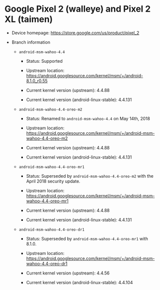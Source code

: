 # Google Pixel 2 (walleye) and Pixel 2 XL (taimen)

* Device homepage: https://store.google.com/us/product/pixel_2

* Branch information

  * `android-msm-wahoo-4.4`

    * Status: Supported

    * Upstream location: https://android.googlesource.com/kernel/msm/+/android-8.1.0_r0.55

    * Current kernel version (upstream): 4.4.88

    * Current kernel version (android-linux-stable): 4.4.131

  * `android-msm-wahoo-4.4-oreo-m2`

    * Status: Renamed to `android-msm-wahoo-4.4` on May 14th, 2018

    * Upstream location: https://android.googlesource.com/kernel/msm/+/android-msm-wahoo-4.4-oreo-m2

    * Current kernel version (upstream): 4.4.88

    * Current kernel version (android-linux-stable): 4.4.131

  * `android-msm-wahoo-4.4-oreo-mr1`

    * Status: Superseded by `android-msm-wahoo-4.4-oreo-m2` with the April 2018 security update.

    * Upstream location: https://android.googlesource.com/kernel/msm/+/android-msm-wahoo-4.4-oreo-mr1

    * Current kernel version (upstream): 4.4.88

    * Current kernel version (android-linux-stable): 4.4.131

  * `android-msm-wahoo-4.4-oreo-dr1`

    * Status: Superseded by `android-msm-wahoo-4.4-oreo-mr1` with 8.1.0.

    * Upstream location: https://android.googlesource.com/kernel/msm/+/android-msm-wahoo-4.4-oreo-dr1

    * Current kernel version (upstream): 4.4.56

    * Current kernel version (android-linux-stable): 4.4.104
